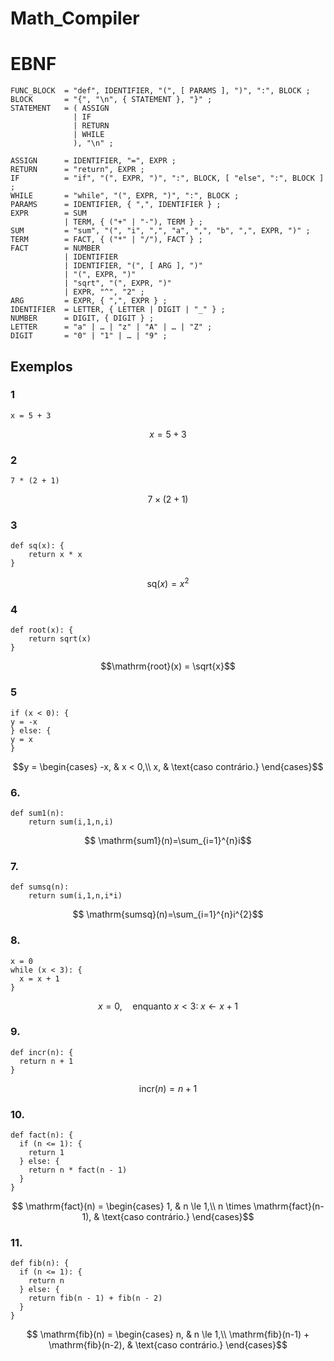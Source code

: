 # Math_Compiler

# EBNF

```
FUNC_BLOCK  = "def", IDENTIFIER, "(", [ PARAMS ], ")", ":", BLOCK ;
BLOCK       = "{", "\n", { STATEMENT }, "}" ;
STATEMENT   = ( ASSIGN  
              | IF  
              | RETURN
              | WHILE
              ), "\n" ;

ASSIGN      = IDENTIFIER, "=", EXPR ;
RETURN      = "return", EXPR ;
IF          = "if", "(", EXPR, ")", ":", BLOCK, [ "else", ":", BLOCK ] ;
WHILE       = "while", "(", EXPR, ")", ":", BLOCK ;
PARAMS      = IDENTIFIER, { ",", IDENTIFIER } ;
EXPR        = SUM
            | TERM, { ("+" | "-"), TERM } ;
SUM         = "sum", "(", "i", ",", "a", ",", "b", ",", EXPR, ")" ;
TERM        = FACT, { ("*" | "/"), FACT } ;
FACT        = NUMBER
            | IDENTIFIER
            | IDENTIFIER, "(", [ ARG ], ")"
            | "(", EXPR, ")"
            | "sqrt", "(", EXPR, ")"
            | EXPR, "^", "2" ;
ARG         = EXPR, { ",", EXPR } ;
IDENTIFIER  = LETTER, { LETTER | DIGIT | "_" } ;
NUMBER      = DIGIT, { DIGIT } ;
LETTER      = "a" | … | "z" | "A" | … | "Z" ;
DIGIT       = "0" | "1" | … | "9" ;

```

## Exemplos

### 1

```
x = 5 + 3  
```

$$ x = 5 + 3 $$

### 2

```
7 * (2 + 1) 
```

$$7 \times (2 + 1)$$

### 3

```
def sq(x): {
    return x * x
}
```

$$\mathrm{sq}(x) = x^{2}$$

### 4

```
def root(x): {
    return sqrt(x)
}
```

$$\mathrm{root}(x) = \sqrt{x}$$

### 5

```
if (x < 0): {
y = -x
} else: {
y = x
}
```

$$y =
\begin{cases}
  -x, & x < 0,\\
  x,  & \text{caso contrário.}
\end{cases}$$

### 6.
```
def sum1(n):
    return sum(i,1,n,i)
```
$$ \mathrm{sum1}(n)=\sum_{i=1}^{n}i$$

### 7.
```
def sumsq(n):
    return sum(i,1,n,i*i)
```
$$ \mathrm{sumsq}(n)=\sum_{i=1}^{n}i^{2}$$

### 8.
```
x = 0
while (x < 3): {
  x = x + 1
}
```
$$ x = 0,\quad
\text{enquanto }x<3:\;x \leftarrow x + 1$$

### 9.
```
def incr(n): {
  return n + 1
}
```

$$\mathrm{incr}(n) = n + 1$$
### 10.
```
def fact(n): {
  if (n <= 1): {
    return 1
  } else: {
    return n * fact(n - 1)
  }
}
```
$$ \mathrm{fact}(n) =
\begin{cases}
  1, & n \le 1,\\
  n \times \mathrm{fact}(n-1), & \text{caso contrário.}
\end{cases}$$
### 11.
```
def fib(n): {
  if (n <= 1): {
    return n
  } else: {
    return fib(n - 1) + fib(n - 2)
  }
}
```
$$ \mathrm{fib}(n) =
\begin{cases}
  n, & n \le 1,\\
  \mathrm{fib}(n-1) + \mathrm{fib}(n-2), & \text{caso contrário.}
\end{cases}$$
